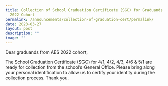 ```yaml
---
title: Collection of School Graduation Certificate (SGC) for Graduands from AES
  2022 Cohort
permalink: /announcements/collection-of-graduation-cert/permalink/
date: 2023-03-27
layout: post
description: ""
image: ""
---
```

Dear graduands from AES 2022 cohort,

The School Graduation Certificate (SGC) for 4/1, 4/2, 4/3, 4/6 & 5/1 are ready for collection from the school’s General Office. Please bring along your personal identification to allow us to certify your identity during the collection process. Thank you.